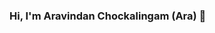 ### Hi, I'm Aravindan Chockalingam (Ara) 👋

<!--
**aravindc/aravindc** is a ✨ _special_ ✨ repository because its `README.md` (this file) appears on your GitHub profile.

￼
Here are some ideas to get you started:

- 🔭 I’m currently working on Solr / Elasticsearch migration
- 🌱 I’m currently learning React
- 👯 I’m looking to collaborate on ...
- 🤔 I’m looking for help with ...
- 💬 Ask me about Unica Campaign Management solutions
- 📫 How to reach me: @arachockalingam / 
- 😄 Pronouns: ...
- ⚡ Fun fact: ...
-->
